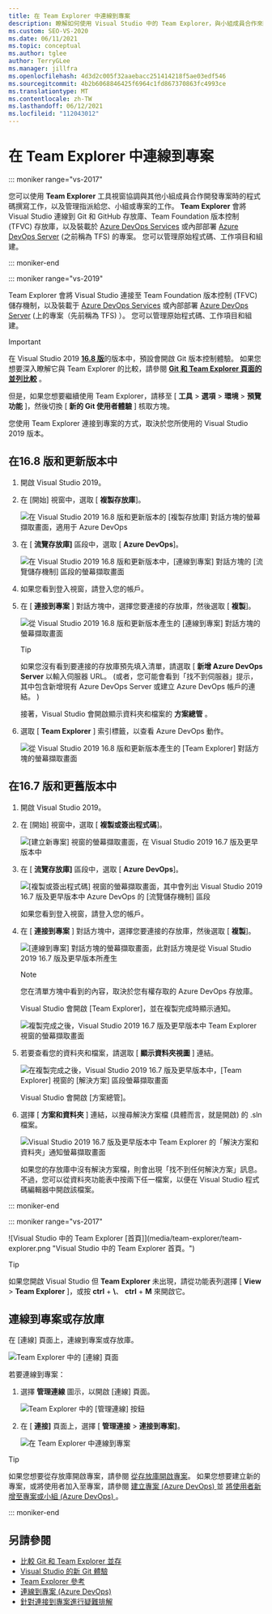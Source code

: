 ```yaml
---
title: 在 Team Explorer 中連線到專案
description: 瞭解如何使用 Visual Studio 中的 Team Explorer，與小組成員合作來開發和管理專案。
ms.custom: SEO-VS-2020
ms.date: 06/11/2021
ms.topic: conceptual
ms.author: tglee
author: TerryGLee
ms.manager: jillfra
ms.openlocfilehash: 4d3d2c005f32aaebacc251414218f5ae03edf546
ms.sourcegitcommit: 4b2b6068846425f6964c1fd867370863fc4993ce
ms.translationtype: MT
ms.contentlocale: zh-TW
ms.lasthandoff: 06/12/2021
ms.locfileid: "112043012"
---
```

# <a name="connect-to-projects-in-team-explorer"></a>在 Team Explorer 中連線到專案

::: moniker range="vs-2017"

您可以使用 **Team Explorer** 工具視窗協調與其他小組成員合作開發專案時的程式碼撰寫工作，以及管理指派給您、小組或專案的工作。 **Team Explorer** 會將 Visual Studio 連線到 Git 和 GitHub 存放庫、Team Foundation 版本控制 (TFVC) 存放庫，以及裝載於 [Azure DevOps Services](/azure/devops/user-guide/what-is-azure-devops-services) 或內部部署 [Azure DevOps Server](/azure/devops/index-all) (之前稱為 TFS) 的專案。 您可以管理原始程式碼、工作項目和組建。

::: moniker-end

::: moniker range="vs-2019"

Team Explorer 會將 Visual Studio 連接至 Team Foundation 版本控制 (TFVC) 儲存機制，以及裝載于 [Azure DevOps Services](/azure/devops/user-guide/what-is-azure-devops-services) 或內部部署 [Azure DevOps Server](/azure/devops/user-guide/about-azure-devops-services-tfs?view=azure-devops&preserve-view=true) (上的專案（先前稱為 TFS) ）。 您可以管理原始程式碼、工作項目和組建。

> [!IMPORTANT]
> 在 Visual Studio 2019 [**16.8 版**](/visualstudio/releases/2019/release-notes-history)的版本中，預設會開啟 Git 版本控制體驗。 如果您想要深入瞭解它與 Team Explorer 的比較，請參閱 [**Git 和 Team Explorer 頁面的並列比較**](../version-control/git-team-explorer-feature-comparison.md) 。
>
> 但是，如果您想要繼續使用 Team Explorer，請移至 [ **工具** > **選項** > **環境** > **預覽功能** ]，然後切換 [ **新的 Git 使用者體驗** ] 核取方塊。

您使用 Team Explorer 連接到專案的方式，取決於您所使用的 Visual Studio 2019 版本。

## <a name="in-version-168-and-later"></a>在16.8 版和更新版本中

1. 開啟 Visual Studio 2019。

1. 在 [開始] 視窗中，選取 [ **複製存放庫**]。

   ![在 Visual Studio 2019 16.8 版和更新版本的 [複製存放庫] 對話方塊的螢幕擷取畫面，適用于 Azure DevOps](../ide/media/vs-2019/clone-repository.png)

1. 在 [ **流覽存放庫]** 區段中，選取 [ **Azure DevOps**]。

    ![在 Visual Studio 2019 16.8 版和更新版本中，[連線到專案] 對話方塊的 [流覽儲存機制] 區段的螢幕擷取畫面](../ide/media/vs-2019/browse-repository-azure-devops.png)

1. 如果您看到登入視窗，請登入您的帳戶。

1. 在 [ **連接到專案** ] 對話方塊中，選擇您要連接的存放庫，然後選取 [ **複製**]。

      ![從 Visual Studio 2019 16.8 版和更新版本產生的 [連線到專案] 對話方塊的螢幕擷取畫面](../ide/media/vs-2019/connect-project-azure-devops.png)

      > [!TIP]
      > 如果您沒有看到要連接的存放庫預先填入清單，請選取 [ **新增 Azure DevOps Server** 以輸入伺服器 URL。  (或者，您可能會看到「找不到伺服器」提示，其中包含新增現有 Azure DevOps Server 或建立 Azure DevOps 帳戶的連結。 ) 

   接著，Visual Studio 會開啟顯示資料夾和檔案的 **方案總管** 。

1. 選取 [ **Team Explorer** ] 索引標籤，以查看 Azure DevOps 動作。

      ![從 Visual Studio 2019 16.8 版和更新版本產生的 [Team Explorer] 對話方塊的螢幕擷取畫面](../ide/media/vs-2019/team-explorer-azure-devops.png)

## <a name="in-version-167-and-earlier"></a>在16.7 版和更舊版本中

1. 開啟 Visual Studio 2019。

1. 在 [開始] 視窗中，選取 [ **複製或簽出程式碼**]。

   ![[建立新專案] 視窗的螢幕擷取畫面，在 Visual Studio 2019 16.7 版及更早版本中](../get-started/media/vs-2019/clone-checkout-code-dark.png)

1. 在 [ **流覽存放庫]** 區段中，選取 [ **Azure DevOps**]。

   ![[複製或簽出程式碼] 視窗的螢幕擷取畫面，其中會列出 Visual Studio 2019 16.7 版及更早版本中 Azure DevOps 的 [流覽儲存機制] 區段](../get-started/media/vs-2019/clone-checkout-code-git-repo-dark.png)

   如果您看到登入視窗，請登入您的帳戶。

1. 在 [ **連接到專案** ] 對話方塊中，選擇您要連接的存放庫，然後選取 [ **複製**]。

      ![[連線到專案] 對話方塊的螢幕擷取畫面，此對話方塊是從 Visual Studio 2019 16.7 版及更早版本所產生](../get-started/media/open-proj-azure-devops-connect-cloud-clone.png)

    > [!NOTE]
    > 您在清單方塊中看到的內容，取決於您有權存取的 Azure DevOps 存放庫。

   Visual Studio 會開啟 [Team Explorer]，並在複製完成時顯示通知。

     ![複製完成之後，Visual Studio 2019 16.7 版及更早版本中 Team Explorer 視窗的螢幕擷取畫面](../get-started/media/vs-2019/clone-complete-azure-devops.png)

1. 若要查看您的資料夾和檔案，請選取 [ **顯示資料夾視圖** ] 連結。

     ![在複製完成之後，Visual Studio 2019 16.7 版及更早版本中，[Team Explorer] 視窗的 [解決方案] 區段螢幕擷取畫面](../get-started/media/vs-2019/show-folder-view-azure-devops.png)

     Visual Studio 會開啟 [方案總管]。

1. 選擇 [ **方案和資料夾** ] 連結，以搜尋解決方案檔 (具體而言，就是開啟) 的 .sln 檔案。

      ![Visual Studio 2019 16.7 版及更早版本中 Team Explorer 的「解決方案和資料夾」通知螢幕擷取畫面](../get-started/media/open-proj-repo-solutions-folders.png)

   如果您的存放庫中沒有解決方案檔，則會出現「找不到任何解決方案」訊息。 不過，您可以從資料夾功能表中按兩下任一檔案，以便在 Visual Studio 程式碼編輯器中開啟該檔案。

::: moniker-end

::: moniker range="vs-2017&quot;

![Visual Studio 中的 Team Explorer [首頁]](media/team-explorer/team-explorer.png &quot;Visual Studio 中的 Team Explorer 首頁。")

> [!TIP]
> 如果您開啟 Visual Studio 但 **Team Explorer** 未出現，請從功能表列選擇 [ **View**  >  **Team Explorer** ]，或按 **ctrl** + **&#92;**、 **ctrl** + **M** 來開啟它。

## <a name="connect-to-a-project-or-repository"></a>連線到專案或存放庫

在 [連線] 頁面上，連線到專案或存放庫。

![Team Explorer 中的 [連線] 頁面](media/team-explorer/connect.png "Visual Studio 中的 [Team Explorer 連接] 頁面")

若要連線到專案：

1. 選擇 **管理連線** 圖示，以開啟 [連線] 頁面。

   ![Team Explorer 中的 [管理連線] 按鈕](media/team-explorer/manage-connections.png "Visual Studio 中的 [Team Explorer-管理連接] 按鈕。")

1. 在 [ **連接]** 頁面上，選擇 [ **管理連接** > **連接到專案]**。

   ![在 Team Explorer 中連線到專案](media/team-explorer/connect-project.png "Team Explorer-連接到 Visual Studio 中的專案選項。")

> [!TIP]
> 如果您想要從存放庫開啟專案，請參閱 [從存放庫開啟專案](../get-started/tutorial-open-project-from-repo-visual-studio-2017.md)。 如果您想要建立新的專案，或將使用者加入至專案，請參閱 [建立專案 (Azure DevOps) ](/azure/devops/organizations/projects/create-project) 並 [將使用者新增至專案或小組 (Azure DevOps) ](/azure/devops/organizations/security/add-users-team-project)。

::: moniker-end

## <a name="see-also"></a>另請參閱

- [比較 Git 和 Team Explorer 並存](git-team-explorer-feature-comparison.md)
- [Visual Studio 的新 Git 體驗](git-with-visual-studio.md)
- [Team Explorer 參考](reference/team-explorer-reference.md)
- [連線到專案 (Azure DevOps)](/azure/devops/organizations/projects/connect-to-projects)
- [針對連接到專案進行疑難排解](/azure/devops/user-guide/troubleshoot-connection?view=azure-devops&preserve-view=true)

